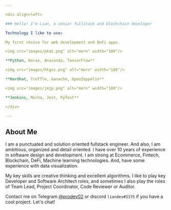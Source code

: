 ```yaml
---

<div align=left>

### Hello! I'm Lian, a senior fullstack and blockchain developer

Technology I like to use:

My first choice for web development and DeFi apps.

<img src="images/pkat.png" alt="mern" width="180"/>

**Python, Keras, Anaconda, TensorFlow**

<img src="images/htgoz.png" alt="mern" width="180"/>

**Hardhat, Truffle, Ganache, OpenZeppelin**

<img src="images/jmjp.png" alt="mern" width="180"/>

**Jenkins, Mocha, Jest, PyTest**

</div>

---
```


## About Me

I am a punctuated and solution oriented fullstack engineer. And also, I am ambitious, organized and detail oriented. I have over 10 years of experience in software design and development. I am strong at Ecommerce, Fintech, Blockchain, DeFi, Machine learning technologies. And, have some experience with data visualization.

My key skills are creative thinking and excellent algorithms.
I like to play key Developer and Software Architect roles, and sometimes I also play the roles of Team Lead, Project Coordinator, Code Reviewer or Auditor.

Contact me on Telegram [@prodev02](https://t.me/prodev02) or discord `liandev#3375` if you have a cool project. Let's chat!
